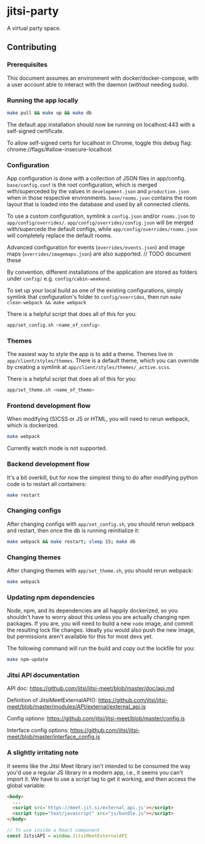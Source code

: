 # jitsi-party

A virtual party space.

## Contributing

### Prerequisites
This document assumes an environment with docker/docker-compose, with a user account able to interact with the daemon (*without* needing sudo).

### Running the app locally
```bash
make pull && make up && make db
```

The default app installation should now be running on localhost:443 with a self-signed certificate.

To allow self-signed certs for localhost in Chrome, toggle this debug flag: chrome://flags/#allow-insecure-localhost

### Configuration

App configuration is done with a collection of JSON files in app/config.
`base/config.conf` is the root configuration, which is merged with/superceded by the values in `development.json` and `production.json` when in those respective environments.
`base/rooms.json` contains the room layout that is loaded into the database and used by all connected clients.

To use a custom configuration, symlink a `config.json` and/or `rooms.json` to `app/config/overrides/`.
`app/config/overrides/config.json` will be merged with/supercede the default configs, while `app/config/overrides/rooms.json` will completely replace the default rooms.

Advanced configuration for events (`overrides/events.json`) and image maps (`overrides/imagemaps.json`) are also supported.
// TODO document these

By convention, different installations of the application are stored as folders under `config/` e.g. `config/cabin-weekend`.

To set up your local build as one of the existing configurations, simply symlink that configuration's folder to `config/overrides`, then run `make clean-webpack && make webpack`

There is a helpful script that does all of this for you:
```bash
app/set_config.sh <name_of_config>
```

### Themes

The easiest way to style the app is to add a theme.
Themes live in `app/client/styles/themes`.
There is a default theme, which you can override by creating a symlink at `app/client/styles/themes/_active.scss`.

There is a helpful script that does all of this for you:
```bash
app/set_theme.sh <name_of_theme>
```

### Frontend development flow
When modifying (S)CSS or JS or HTML, you will need to rerun webpack, which is dockerized.

```bash
make webpack
```

Currently watch mode is not supported.

### Backend development flow
It's a bit overkill, but for now the simplest thing to do after modifying python code is to restart all containers:

```bash
make restart
```

### Changing configs
After changing configs with `app/set_config.sh`, you should rerun webpack and restart, then once the db is running reinitialize it:

```bash
make webpack && make restart; sleep 15; make db
```

### Changing themes
After changing themes with `app/set_theme.sh`, you should rerun webpack:

```bash
make webpack
```

### Updating npm dependencies
Node, npm, and its dependencies are all happily dockerized, so you shouldn't have to worry about this unless you are actually changing npm packages. If you are, you will need to build a new `node` image, and commit the resulting lock file changes. Ideally you would also push the new image, but permissions aren't available for this for most devs yet.

The following command will run the build and copy out the lockfile for you:

```bash
make npm-update
```

### Jitsi API documentation
API doc:
https://github.com/jitsi/jitsi-meet/blob/master/doc/api.md

Definition of JitsiMeetExternalAPI():
https://github.com/jitsi/jitsi-meet/blob/master/modules/API/external/external_api.js

Config options:
https://github.com/jitsi/jitsi-meet/blob/master/config.js

Interface config options:
https://github.com/jitsi/jitsi-meet/blob/master/interface_config.js

### A slightly irritating note
It seems like the Jitsi Meet library isn't intended to be consumed the way you'd use a regular JS library in a modern app, i.e., it seems you can't import it. We have to use a script tag to get it working, and then access the global variable:
```html
<body>
  ...
  <script src='https://meet.jit.si/external_api.js'></script>
  <script type="text/javascript" src="js/bundle.js"></script>
</body>
```

```javascript
// To use inside a React component
const JitsiAPI = window.JitsiMeetExternalAPI
```
